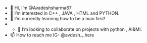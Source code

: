 - 👋 Hi, I’m @Avadeshsharma67
- 👀 I’m interested in C++ , JAVA , HTML and PYTHON.
- 🌱 I’m currently learning how to be a man first! 
- - 💞️ I’m looking to collaborate on projects with python , AI&MI.
- 📫 How to reach me IG- @avdesh._.here

<!---
Avadeshsharma67/Avadeshsharma67 is a ✨ special ✨ repository because its `README.md` (this file) appears on your GitHub profile.
You can click the Preview link to take a look at your changes.
--->

